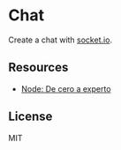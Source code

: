 # Chat

Create a chat with [socket.io](https://github.com/socketio/socket.io).

## Resources

* [Node: De cero a experto](https://www.udemy.com/course/node-de-cero-a-experto/)

## License

MIT
